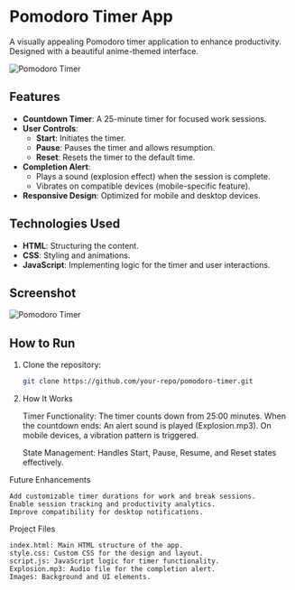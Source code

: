 # Pomodoro Timer App

A visually appealing Pomodoro timer application to enhance productivity. Designed with a beautiful anime-themed interface.

![Pomodoro Timer](./Capture-d’écran-2024-12-23-221531.png)

## Features

- **Countdown Timer**: A 25-minute timer for focused work sessions.
- **User Controls**:
  - **Start**: Initiates the timer.
  - **Pause**: Pauses the timer and allows resumption.
  - **Reset**: Resets the timer to the default time.
- **Completion Alert**:
  - Plays a sound (explosion effect) when the session is complete.
  - Vibrates on compatible devices (mobile-specific feature).
- **Responsive Design**: Optimized for mobile and desktop devices.

## Technologies Used

- **HTML**: Structuring the content.
- **CSS**: Styling and animations.
- **JavaScript**: Implementing logic for the timer and user interactions.

## Screenshot

![Pomodoro Timer](./Capture-d’écran-2024-12-23-210713.png)

## How to Run

1. Clone the repository:
   ```bash
   git clone https://github.com/your-repo/pomodoro-timer.git
2. How It Works

    Timer Functionality:
        The timer counts down from 25:00 minutes.
        When the countdown ends:
            An alert sound is played (Explosion.mp3).
            On mobile devices, a vibration pattern is triggered.

    State Management:
        Handles Start, Pause, Resume, and Reset states effectively.

Future Enhancements

    Add customizable timer durations for work and break sessions.
    Enable session tracking and productivity analytics.
    Improve compatibility for desktop notifications.

Project Files

    index.html: Main HTML structure of the app.
    style.css: Custom CSS for the design and layout.
    script.js: JavaScript logic for timer functionality.
    Explosion.mp3: Audio file for the completion alert.
    Images: Background and UI elements.